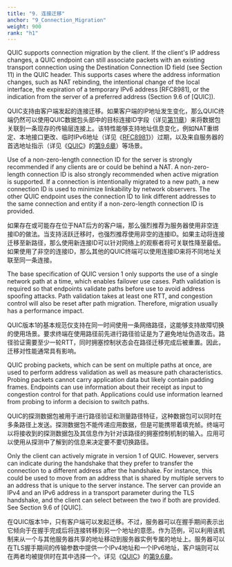 ```yaml
---
title: "9. 连接迁移"
anchor: "9_Connection_Migration"
weight: 900
rank: "h1"
---
```


QUIC supports connection migration by the client. If the client's IP address changes, a QUIC endpoint can still associate packets with an existing transport connection using the Destination Connection ID field (see Section 11) in the QUIC header. This supports cases where the address information changes, such as NAT rebinding, the intentional change of the local interface, the expiration of a temporary IPv6 address [RFC8981], or the indication from the server of a preferred address (Section 9.6 of [QUIC]).

QUIC支持由客户端发起的连接迁移。如果客户端的IP地址发生变化，那么QUIC终端仍然可以使用QUIC数据包头部中的目标连接ID字段（详见[第11章](#11_Information_Exposure_and_the_Connection_ID)）来将数据包关联到一条现存的传输层连接上。该特性能够支持地址信息变化，例如NAT重绑定、本地接口更改、临时IPv6地址（详见《[RFC8981](https://www.rfc-editor.org/info/rfc8981)》）过期，以及来自服务器的首选地址指示（详见《[QUIC](../RFC9000_Chinese_Simplified)》的[第9.6章](../RFC9000_Chinese_Simplified/#9.6_Server's_Preferred_Address)）等场景。

Use of a non-zero-length connection ID for the server is strongly recommended if any clients are or could be behind a NAT. A non-zero-length connection ID is also strongly recommended when active migration is supported. If a connection is intentionally migrated to a new path, a new connection ID is used to minimize linkability by network observers. The other QUIC endpoint uses the connection ID to link different addresses to the same connection and entity if a non-zero-length connection ID is provided.

如果存在或可能存在位于NAT后方的客户端，那么强烈推荐为服务器使用非空连接ID的做法。当支持活跃迁移时，也强烈推荐使用非空的连接ID。如果主动将连接迁移至新路径，那么使用新连接ID可以针对网络上的观察者将可关联性降至最低。如果使用了非空的连接ID，那么其他的QUIC终端可以使用连接ID来将不同地址关联至同一条连接。

The base specification of QUIC version 1 only supports the use of a single network path at a time, which enables failover use cases. Path validation is required so that endpoints validate paths before use to avoid address spoofing attacks. Path validation takes at least one RTT, and congestion control will also be reset after path migration. Therefore, migration usually has a performance impact.

QUIC版本1的基本规范仅支持在同一时间使用一条网络路径，这能够支持故障切换的使用场景。要求终端在使用路径前先进行路径验证是为了避免地址伪造攻击。路径验证需要至少一轮RTT，同时拥塞控制状态会在路径迁移完成后被重置。因此，迁移对性能通常具有影响。

QUIC probing packets, which can be sent on multiple paths at once, are used to perform address validation as well as measure path characteristics. Probing packets cannot carry application data but likely contain padding frames. Endpoints can use information about their receipt as input to congestion control for that path. Applications could use information learned from probing to inform a decision to switch paths.

QUIC的探测数据包被用于进行路径验证和测量路径特征，这种数据包可以同时在多条路径上发送。探测数据包不能传递应用数据，但是可能携带着填充帧。终端可以将接收到的探测数据包及其信息作为针对该路径的拥塞控制机制的输入。应用可以使用从探测中了解到的信息来决定要不要切换路径。

Only the client can actively migrate in version 1 of QUIC. However, servers can indicate during the handshake that they prefer to transfer the connection to a different address after the handshake. For instance, this could be used to move from an address that is shared by multiple servers to an address that is unique to the server instance. The server can provide an IPv4 and an IPv6 address in a transport parameter during the TLS handshake, and the client can select between the two if both are provided. See Section 9.6 of [QUIC].

在QUIC版本1中，只有客户端可以发起迁移。不过，服务器可以在握手期间表示出它倾向于在握手完成后将连接转移到另一个地址的意愿。作为范例，可以利用该机制来从一个与其他服务器共享的地址移动到服务器实例专属的地址上。服务器可以在TLS握手期间的传输参数中提供一个IPv4地址和一个IPv6地址，客户端则可以在两者均被提供时在其中选择一个。详见《[QUIC](../RFC9000_Chinese_Simplified)》的[第9.6章](../RFC9000_Chinese_Simplified/#9.6_Server's_Preferred_Address)。
